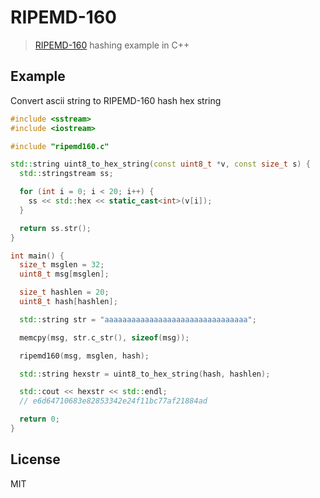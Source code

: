 # RIPEMD-160

> [RIPEMD-160](https://en.bitcoin.it/wiki/RIPEMD-160) hashing example in C++

## Example

Convert ascii string to RIPEMD-160 hash hex string

```cpp
#include <sstream>
#include <iostream>

#include "ripemd160.c"

std::string uint8_to_hex_string(const uint8_t *v, const size_t s) {
  std::stringstream ss;

  for (int i = 0; i < 20; i++) {
    ss << std::hex << static_cast<int>(v[i]);
  }

  return ss.str();
}

int main() {
  size_t msglen = 32;
  uint8_t msg[msglen];

  size_t hashlen = 20;
  uint8_t hash[hashlen];

  std::string str = "aaaaaaaaaaaaaaaaaaaaaaaaaaaaaaaa";

  memcpy(msg, str.c_str(), sizeof(msg));

  ripemd160(msg, msglen, hash);

  std::string hexstr = uint8_to_hex_string(hash, hashlen);

  std::cout << hexstr << std::endl;
  // e6d64710683e82853342e24f11bc77af21884ad

  return 0;
}
```

## License

MIT
